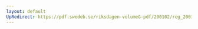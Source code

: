 ```yaml
---
layout: default
UpRedirect: https://pdf.swedeb.se/riksdagen-volumeG-pdf/200102/reg_200102/reg_200102_0443.pdf
---
```

